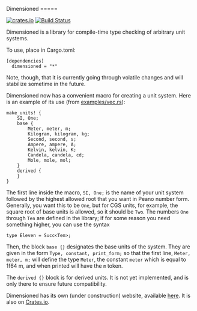 Dimensioned =====

[![crates.io](https://img.shields.io/crates/v/dimensioned.svg)](https://crates.io/crates/dimensioned)
[![Build Status](https://travis-ci.org/paholg/dimensioned.svg?branch=master)](https://travis-ci.org/paholg/dimensioned)


Dimensioned is a library for compile-time type checking of arbitrary unit systems.

To use, place in Cargo.toml:

```
[dependencies]
  dimensioned = "*"
```

Note, though, that it is currently going through volatile changes and will stabilize
sometime in the future.

Dimensioned now has a convenient macro for creating a unit system. Here is an example of
its use (from
[examples/vec.rs](https://github.com/paholg/dimensioned/blob/master/examples/vec.rs)):

```
make_units! {
    SI, One;
    base {
        Meter, meter, m;
        Kilogram, kilogram, kg;
        Second, second, s;
        Ampere, ampere, A;
        Kelvin, kelvin, K;
        Candela, candela, cd;
        Mole, mole, mol;
    }
    derived {
    }
}
```

The first line inside the macro, `SI, One;` is the name of your unit system followed by
the highest allowed root that you want in Peano number form. Generally, you want this to
be `One`, but for CGS units, for example, the square root of base units is allowed, so
it should be `Two`. The numbers `One` through `Ten` are defined in the library; if for
some reason you need something higher, you can use the syntax

```type Eleven = Succ<Ten>;```

Then, the block `base {}` designates the base units of the system. They are given in the
form `Type, constant, print_form;` so that the first line, `Meter, meter, m;` will
define the type `Meter`, the constant `meter` which is equal to 1f64 m, and when printed
will have the `m` token.

The `derived {}` block is for derived units. It is not yet implemented, and is only
there to ensure future compatibility.

Dimensioned has its own (under construction) website, available
[here](http://paholg.com/dimensioned/).  It is also on
[Crates.io](https://crates.io/crates/dimensioned/).
